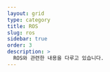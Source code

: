 ```yaml
---
layout: grid
type: category
title: ROS
slug: ros
sidebar: true
order: 3
description: >
  ROS와 관련한 내용을 다루고 있습니다.
---
```

